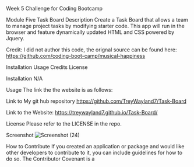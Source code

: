 Week 5 Challenge for Coding Bootcamp

Module Five Task Board
Description
Create a Task Board that allows a team to manage project tasks by modifying starter code. This app will run in the browser and feature dynamically updated HTML and CSS powered by Jquery.


Credit:
    I did not author this code, the orignal source can be found here: https://github.com/coding-boot-camp/musical-happiness

Installation
Usage
Credits
License

Installation
N/A

Usage
The link the the website is as follows: 

Link to My git hub repository https://github.com/TreyWayland7/Task-Board

Link to the Website: https://treywayland7.github.io/Task-Board/

License
Please refer to the LICENSE in the repo.

Screenshot
![Screenshot (24)](https://github.com/TreyWayland7/Task-Board/assets/168800234/c26b8f1f-6215-41f9-abaa-dbde469db90c)


How to Contribute
If you created an application or package and would like other developers to contribute to it, you can include guidelines for how to do so. The Contributor Covenant is a